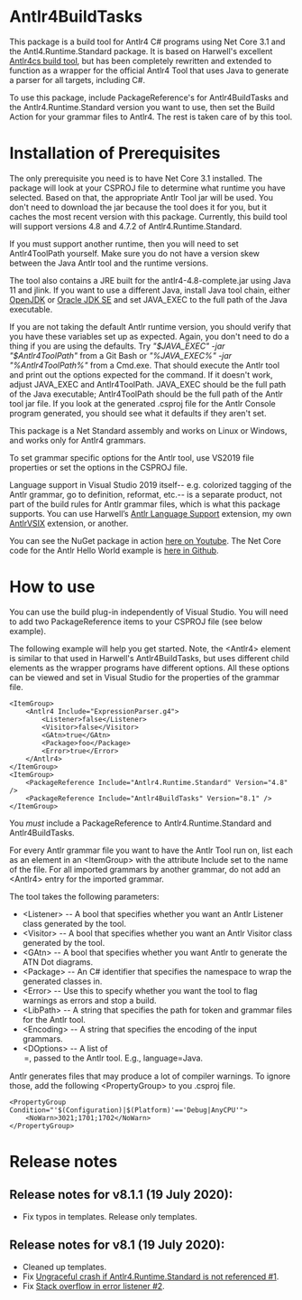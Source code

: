 # Antlr4BuildTasks

This package is a build tool for Antlr4 C# programs using Net Core 3.1 and the Antl4.Runtime.Standard package.
It is based on Harwell's excellent [Antlr4cs build tool](https://github.com/tunnelvisionlabs/antlr4cs/tree/master/runtime/CSharp/Antlr4BuildTasks),
but has been completely rewritten and extended to function as a wrapper for the official
Antlr4 Tool that uses Java to generate a parser for all targets, including C#.

To use this package, include PackageReference's for Antlr4BuildTasks and the Antlr4.Runtime.Standard
version you want to use, then set the Build Action for your grammar files to Antlr4.
The rest is taken care of by this tool.

# Installation of Prerequisites

The only prerequisite you need is to have Net Core 3.1 installed. The package will look at your CSPROJ
file to determine what runtime you have selected. Based on that, the appropriate Antlr Tool jar
will be used. You don't need to download the jar because the tool does it for you, but it caches the most
recent version with this package. Currently, this build tool will support versions 4.8 and 4.7.2 of Antlr4.Runtime.Standard.

If you must support another runtime, then you will need to set Antlr4ToolPath yourself.
Make sure you do not have a version skew between the Java Antlr tool and the runtime versions.

The tool also contains a JRE built for the antlr4-4.8-complete.jar using Java 11 and jlink.
If you want to use a different Java,
install Java tool chain, either [OpenJDK](https://openjdk.java.net/) or [Oracle JDK SE](https://www.oracle.com/technetwork/java/javase/downloads/index.html) and set JAVA_EXEC to the full path
of the Java executable.

If you are not taking the default Antlr runtime version, you should verify that you have these
variables set up as expected. Again, you don't need to do a thing if you are using the defaults.
Try
*"$JAVA_EXEC" -jar "$Antlr4ToolPath"*
from a Git Bash or
*"%JAVA_EXEC%" -jar "%Antlr4ToolPath%"*
from a Cmd.exe.
That should execute the Antlr tool and print out the options expected
for the command. If it doesn't
work, adjust JAVA_EXEC and Antlr4ToolPath. JAVA_EXEC should be the full
path of the Java executable; Antlr4ToolPath should be the full path of the Antlr
tool jar file. If you look at the generated .csproj file for the Antlr
Console program generated, you should see what it defaults if they
aren't set.

This package is a Net Standard assembly and works on Linux or Windows, and works only for Antlr4 grammars.

To set grammar specific options for the Antlr tool, use VS2019 file properties or set the options in the CSPROJ file.

Language support in Visual Studio 2019 itself--
e.g. colorized tagging of the Antlr grammar, go to definition, reformat, etc.--
is a separate product, not part of the build rules for Antlr grammar files,
which is what this package supports. You can use Harwell’s [Antlr Language Support](https://marketplace.visualstudio.com/items?itemName=SamHarwell.ANTLRLanguageSupport)
extension, my own [AntlrVSIX](https://marketplace.visualstudio.com/items?itemName=KenDomino.AntlrVSIX) extension, or another.

You can see the NuGet package in action [here on Youtube](https://www.youtube.com/watch?v=Flfequp_Dy4).
The Net Core code for the Antlr Hello World example is [here in Github](https://github.com/kaby76/AntlrHW).

# How to use

You can use the build plug-in independently of Visual Studio. You will need to add two
PackageReference items to your CSPROJ file (see below example).

The following example
will help you get started. Note, the &lt;Antlr4&gt; element is similar to that used
in Harwell's Antlr4BuildTasks, but uses different child elements as the wrapper programs
have different options. All these options can be viewed and set in Visual Studio for the
properties of the grammar file.

    <ItemGroup>
        <Antlr4 Include="ExpressionParser.g4">
            <Listener>false</Listener>
            <Visitor>false</Visitor>
            <GAtn>true</GAtn>
            <Package>foo</Package>
            <Error>true</Error>
        </Antlr4>
    </ItemGroup>
    <ItemGroup>
        <PackageReference Include="Antlr4.Runtime.Standard" Version="4.8" />
        <PackageReference Include="Antlr4BuildTasks" Version="8.1" />
    </ItemGroup>

You *must* include a PackageReference to Antlr4.Runtime.Standard and Antlr4BuildTasks.

For every Antlr grammar file you want to have the Antlr Tool run on, list
each as an element in an &lt;ItemGroup&gt; with the attribute Include set to the
name of the file. For all imported grammars by another grammar, do not add an &lt;Antlr4&gt;
entry for the imported grammar.

The tool takes the following parameters:

* &lt;Listener&gt; -- A bool that specifies whether you want an
Antlr Listener class generated by the tool.
* &lt;Visitor&gt; -- A bool that specifies whether you want an
Antlr Visitor class generated by the tool.
* &lt;GAtn&gt; -- A bool that specifies whether you want
Antlr to generate the ATN Dot diagrams.
* &lt;Package&gt; -- An C# identifier that specifies the namespace to wrap
the generated classes in.
* &lt;Error&gt; -- Use this to specify whether you want the tool to
flag warnings as errors and stop a build.
* &lt;LibPath&gt; -- A string that specifies the path for token and grammar files
for the Antlr tool.
* &lt;Encoding&gt; -- A string that specifies the encoding of the input grammars.
* &lt;DOptions&gt; -- A list of <option>=<value>, passed to the Antlr tool. E.g.,
language=Java.

Antlr generates files that may produce a lot of compiler warnings. To ignore those,
add the following &lt;PropertyGroup&gt; to you .csproj file.

    <PropertyGroup Condition="'$(Configuration)|$(Platform)'=='Debug|AnyCPU'">
        <NoWarn>3021;1701;1702</NoWarn>
    </PropertyGroup>

# Release notes

## Release notes for v8.1.1 (19 July 2020):

* Fix typos in templates. Release only templates.

## Release notes for v8.1 (19 July 2020):

* Cleaned up templates.
* Fix [Ungraceful crash if Antlr4.Runtime.Standard is not referenced #1](https://github.com/kaby76/Antlr4BuildTasks/issues/1).
* Fix [Stack overflow in error listener #2](https://github.com/kaby76/Antlr4BuildTasks/issues/2).
